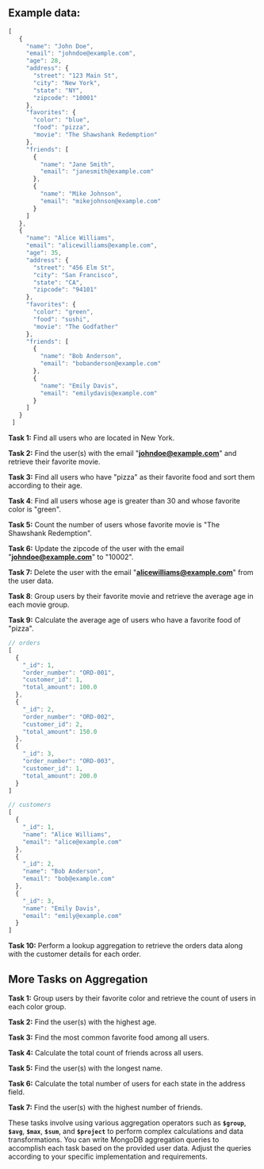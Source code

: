 ## Example data:

```jsx
[
   {
     "name": "John Doe",
     "email": "johndoe@example.com",
     "age": 28,
     "address": {
       "street": "123 Main St",
       "city": "New York",
       "state": "NY",
       "zipcode": "10001"
     },
     "favorites": {
       "color": "blue",
       "food": "pizza",
       "movie": "The Shawshank Redemption"
     },
     "friends": [
       {
         "name": "Jane Smith",
         "email": "janesmith@example.com"
       },
       {
         "name": "Mike Johnson",
         "email": "mikejohnson@example.com"
       }
     ]
   },
   {
     "name": "Alice Williams",
     "email": "alicewilliams@example.com",
     "age": 35,
     "address": {
       "street": "456 Elm St",
       "city": "San Francisco",
       "state": "CA",
       "zipcode": "94101"
     },
     "favorites": {
       "color": "green",
       "food": "sushi",
       "movie": "The Godfather"
     },
     "friends": [
       {
         "name": "Bob Anderson",
         "email": "bobanderson@example.com"
       },
       {
         "name": "Emily Davis",
         "email": "emilydavis@example.com"
       }
     ]
   }
 ]
```

**Task 1:** Find all users who are located in New York.

**Task 2:** Find the user(s) with the email "**[johndoe@example.com](mailto:johndoe@example.com)**" and retrieve their favorite movie.

**Task 3:** Find all users who have "pizza" as their favorite food and sort them according to their age.

**Task 4**: Find all users whose age is greater than 30 and whose favorite color is "green".

**Task 5:** Count the number of users whose favorite movie is "The Shawshank Redemption".

**Task 6:** Update the zipcode of the user with the email "**[johndoe@example.com](mailto:johndoe@example.com)**" to "10002".

**Task 7:** Delete the user with the email "**[alicewilliams@example.com](mailto:alicewilliams@example.com)**" from the user data.

**Task 8**: Group users by their favorite movie and retrieve the average age in each movie group.

**Task 9:** Calculate the average age of users who have a favorite food of "pizza".

```jsx
// orders
[
  {
    "_id": 1,
    "order_number": "ORD-001",
    "customer_id": 1,
    "total_amount": 100.0
  },
  {
    "_id": 2,
    "order_number": "ORD-002",
    "customer_id": 2,
    "total_amount": 150.0
  },
  {
    "_id": 3,
    "order_number": "ORD-003",
    "customer_id": 1,
    "total_amount": 200.0
  }
]

// customers
[
  {
    "_id": 1,
    "name": "Alice Williams",
    "email": "alice@example.com"
  },
  {
    "_id": 2,
    "name": "Bob Anderson",
    "email": "bob@example.com"
  },
  {
    "_id": 3,
    "name": "Emily Davis",
    "email": "emily@example.com"
  }
]
```

**Task 10:** Perform a lookup aggregation to retrieve the orders data along with the customer details for each order.

## More Tasks on Aggregation

**Task 1:** Group users by their favorite color and retrieve the count of users in each color group.

**Task 2:** Find the user(s) with the highest age.

**Task 3:** Find the most common favorite food among all users.

**Task 4:** Calculate the total count of friends across all users.

**Task 5:** Find the user(s) with the longest name.

**Task 6:** Calculate the total number of users for each state in the address field.

**Task 7:** Find the user(s) with the highest number of friends.

These tasks involve using various aggregation operators such as **`$group`**, **`$avg`**, **`$max`**, **`$sum`**, and **`$project`** to perform complex calculations and data transformations. You can write MongoDB aggregation queries to accomplish each task based on the provided user data. Adjust the queries according to your specific implementation and requirements.
